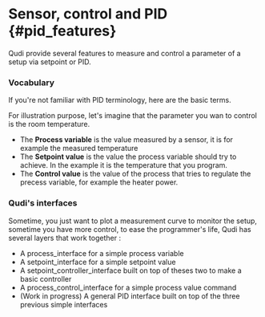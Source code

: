 # Sensor, control and PID {#pid_features}

Qudi provide several features to measure and control a parameter of a setup via setpoint or PID.

### Vocabulary

If you're not familiar with PID terminology, here are the basic terms.

For illustration purpose, let's imagine that the parameter you wan to control is the room temperature.
 
 - The **Process variable** is the value measured by a sensor, it is for example the measured temperature
 - The **Setpoint value** is the value the process variable should try to achieve. In the example it is the
 temperature that you program.
 - The **Control value** is the value of the process that tries to regulate the precess variable, for example 
 the heater power.
 
### Qudi's interfaces

Sometime, you just want to plot a measurement curve to monitor the setup, sometime you have more control,
to ease the programmer's life, Qudi has several layers that work together :
- A process_interface for a simple process variable
- A setpoint_interface for a simple setpoint value
- A setpoint_controller_interface built on top of theses two to make a basic controller
- A process_control_interface for a simple process value command
- (Work in progress) A general PID interface built on top of the three previous simple interfaces
 
 